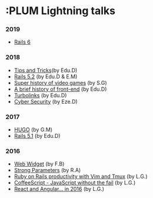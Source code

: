 # :PLUM Lightning talks
### 2019
- [Rails 6](rails_6.md)
### 2018
- [Tips and Tricks](https://www.icloud.com/keynote/0g4oE3iQj44Zuidbz-XW0gNkw#tips_and_tricks)(by Edu.D)
- [Rails 5.2](rails-5.2.md) (by Edu.D &  E.M)
- [Super history of video games](super_history_of_video_games.md) (by S.G)
- [A brief history of front-end](a_brief_history_of_front_end.md) (by Edu.D)
- [Turbolinks](https://gitlab.com/edudepetris/turbolinks/tree/master) (by Edu.D)
- [Cyber Security](cyber_security.md) (by Eze.D)
### 2017
- [HUGO](hugo.md) (by G.M)
- [Rails 5.1](rails_5.1.md) (by Edu.D)
### 2016
- [Web Widget](web_widget.md) (by F.B)
- [Strong Parameters](Strong%20Parameters-ra.md) (by R.A)
- [Ruby on Rails productivity with Vim and Tmux](ror_vim_tmux.md) (by L.G.)
- [CoffeeScript - JavaScript without the fail](coffeescript.md) (by L.G.)
- [React and Angular... in 2016](react-angular.md) (by L.G.)
